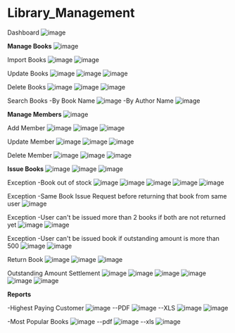 # Library_Management

Dashboard
![image](https://user-images.githubusercontent.com/72196083/121775930-ebbde600-cba7-11eb-87c0-e85dbbbb2638.png)

**Manage Books**
![image](https://user-images.githubusercontent.com/72196083/121776013-553df480-cba8-11eb-99cb-3fce8f12a9f9.png)

Import Books
![image](https://user-images.githubusercontent.com/72196083/121776541-178e9b00-cbab-11eb-8e37-38adfa606b1a.png)
![image](https://user-images.githubusercontent.com/72196083/121776551-27a67a80-cbab-11eb-98ac-bb59ac42c3cd.png)

Update Books
![image](https://user-images.githubusercontent.com/72196083/121776204-2ffdb600-cba9-11eb-8586-ff8a0600396f.png)
![image](https://user-images.githubusercontent.com/72196083/121776217-40ae2c00-cba9-11eb-9341-76586b57db72.png)
![image](https://user-images.githubusercontent.com/72196083/121776229-4d328480-cba9-11eb-8e73-fa3067e4550e.png)

Delete Books
![image](https://user-images.githubusercontent.com/72196083/121776301-b74b2980-cba9-11eb-9586-c38cdb1a3789.png)
![image](https://user-images.githubusercontent.com/72196083/121776302-bca87400-cba9-11eb-82f5-b74f6ceacd9b.png)
![image](https://user-images.githubusercontent.com/72196083/121776306-c4681880-cba9-11eb-940e-efdd0dff85e6.png)

Search Books
-By Book Name
![image](https://user-images.githubusercontent.com/72196083/121776973-62a9ad80-cbad-11eb-9d7c-e9b582f47a04.png)
-By Author Name
![image](https://user-images.githubusercontent.com/72196083/121777008-8f5dc500-cbad-11eb-8b80-de990bf21d8e.png)

**Manage Members**
![image](https://user-images.githubusercontent.com/72196083/121777675-f8930780-cbb0-11eb-8693-072b3b49b1bc.png)


Add Member
![image](https://user-images.githubusercontent.com/72196083/121777684-ff217f00-cbb0-11eb-9268-2db7b42cf1f3.png)
![image](https://user-images.githubusercontent.com/72196083/121777713-20826b00-cbb1-11eb-93bc-13bd0acfcdbb.png)
![image](https://user-images.githubusercontent.com/72196083/121777717-2710e280-cbb1-11eb-826d-bc30e0b02015.png)

Update Member
![image](https://user-images.githubusercontent.com/72196083/121777744-4b6cbf00-cbb1-11eb-9899-a98287b201b7.png)
![image](https://user-images.githubusercontent.com/72196083/121777752-50ca0980-cbb1-11eb-891e-e442114fff6a.png)
![image](https://user-images.githubusercontent.com/72196083/121777769-5d4e6200-cbb1-11eb-86c3-96b277bafd37.png)

Delete Member
![image](https://user-images.githubusercontent.com/72196083/121777794-7c4cf400-cbb1-11eb-9c36-67554d2afe75.png)
![image](https://user-images.githubusercontent.com/72196083/121777797-8111a800-cbb1-11eb-8289-73e116470e2c.png)
![image](https://user-images.githubusercontent.com/72196083/121777808-8e2e9700-cbb1-11eb-85e9-4b81605ad39b.png)

**Issue Books**
![image](https://user-images.githubusercontent.com/72196083/121777819-9c7cb300-cbb1-11eb-89d1-303d35c07ace.png)
![image](https://user-images.githubusercontent.com/72196083/121777821-9edf0d00-cbb1-11eb-9fc1-817b45c0962e.png)
![image](https://user-images.githubusercontent.com/72196083/121777832-ac949280-cbb1-11eb-846a-de9a2b77de3d.png)

Exception -Book out of stock
![image](https://user-images.githubusercontent.com/72196083/121778291-ec5c7980-cbb3-11eb-9a68-1915c6a9eb63.png)
![image](https://user-images.githubusercontent.com/72196083/121778338-1c0b8180-cbb4-11eb-8104-38ebc3beb71f.png)
![image](https://user-images.githubusercontent.com/72196083/121778344-2168cc00-cbb4-11eb-9668-139da8446f42.png)
![image](https://user-images.githubusercontent.com/72196083/121778378-478e6c00-cbb4-11eb-828c-65cdc8b0c34e.png)
![image](https://user-images.githubusercontent.com/72196083/121778384-4e1ce380-cbb4-11eb-9161-a5ba644cf534.png)


Exception -Same Book Issue Request before returning that book from same user
![image](https://user-images.githubusercontent.com/72196083/121777859-d0f06f00-cbb1-11eb-89d3-c34c2d2cf5e2.png)

Exception -User can't be issued more than 2 books if both are not returned yet
![image](https://user-images.githubusercontent.com/72196083/121777913-0bf2a280-cbb2-11eb-9a3c-e95e379b72a0.png)
![image](https://user-images.githubusercontent.com/72196083/121777927-1d3baf00-cbb2-11eb-85d5-ad5805c0aac2.png)

Exception -User can't be issued book if outstanding amount is more than 500
![image](https://user-images.githubusercontent.com/72196083/121778088-ec0fae80-cbb2-11eb-805d-560402ff6115.png)
![image](https://user-images.githubusercontent.com/72196083/121778091-f0d46280-cbb2-11eb-9915-26e71598de31.png)

Return Book
![image](https://user-images.githubusercontent.com/72196083/121778127-2bd69600-cbb3-11eb-8b94-24131b3aa750.png)
![image](https://user-images.githubusercontent.com/72196083/121778137-40b32980-cbb3-11eb-850e-2c023e4c8f41.png)
![image](https://user-images.githubusercontent.com/72196083/121778145-490b6480-cbb3-11eb-9fa9-dff3bcfc31b0.png)

Outstanding Amount Settlement
![image](https://user-images.githubusercontent.com/72196083/121778176-693b2380-cbb3-11eb-9b11-144bdca8a242.png)
![image](https://user-images.githubusercontent.com/72196083/121778182-6f310480-cbb3-11eb-93b3-72cc9eb7987e.png)
![image](https://user-images.githubusercontent.com/72196083/121778187-7821d600-cbb3-11eb-86e7-f12fbdfefe26.png)
![image](https://user-images.githubusercontent.com/72196083/121778194-83750180-cbb3-11eb-8003-986cdff160c6.png)
![image](https://user-images.githubusercontent.com/72196083/121778202-92f44a80-cbb3-11eb-9956-ba3f2b9321d6.png)
![image](https://user-images.githubusercontent.com/72196083/121778208-9ab3ef00-cbb3-11eb-9676-e19179f215a5.png)

**Reports**

-Highest Paying Customer
![image](https://user-images.githubusercontent.com/72196083/121778433-7dcbeb80-cbb4-11eb-8113-0d714893ee32.png)
--PDF
![image](https://user-images.githubusercontent.com/72196083/121778453-9936f680-cbb4-11eb-8a17-e250fe7c3bc7.png)
--XLS
![image](https://user-images.githubusercontent.com/72196083/121778471-a48a2200-cbb4-11eb-84a9-d3eb857f1b76.png)
![image](https://user-images.githubusercontent.com/72196083/121778575-1b271f80-cbb5-11eb-9916-6c7ebc1a928b.png)


-Most Popular Books
![image](https://user-images.githubusercontent.com/72196083/121778532-d8fdde00-cbb4-11eb-8b32-94659bb15f09.png)
--pdf
![image](https://user-images.githubusercontent.com/72196083/121778534-e024ec00-cbb4-11eb-9283-c0c228539a63.png)
--xls
![image](https://user-images.githubusercontent.com/72196083/121778544-f7fc7000-cbb4-11eb-88a0-7ff2a7c1852b.png)


